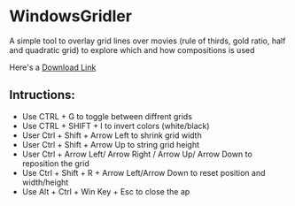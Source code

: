 # WindowsGridler
A simple tool to overlay grid lines over movies (rule of thirds, gold ratio, half and quadratic grid) to explore which and how compositions is used

Here's a [Download Link](https://github.com/avgurf/WindowsGridler/releases/download/Alpha/windowsGriddler.exe)

Intructions:
------
* Use CTRL + G to toggle between diffrent grids
* Use CTRL + SHIFT + I to invert colors (white/black)
* User Ctrl + Shift + Arrow Left to shrink grid width
* User Ctrl + Shift + Arrow Up to string grid height
* User Ctrl + Arrow Left/ Arrow Right / Arrow Up/ Arrow Down to reposition the grid
* Use Ctrl + Shift + R + Arrow Left/Arrow Down to reset position and width/height
* Use Alt + Ctrl + Win Key + Esc to close the ap